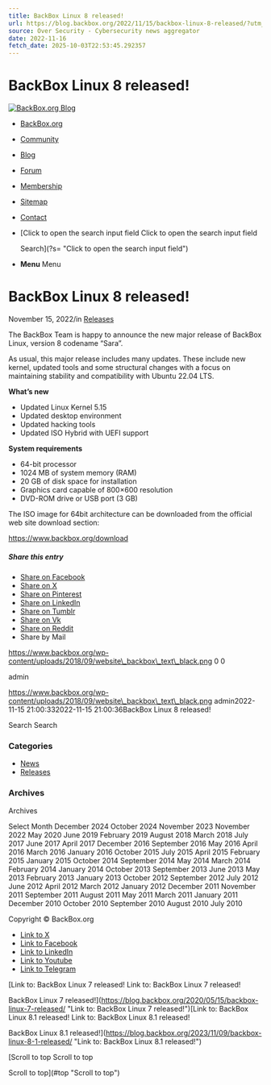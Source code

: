 ```yaml
---
title: BackBox Linux 8 released!
url: https://blog.backbox.org/2022/11/15/backbox-linux-8-released/?utm_source=rss&utm_medium=rss&utm_campaign=backbox-linux-8-released
source: Over Security - Cybersecurity news aggregator
date: 2022-11-16
fetch_date: 2025-10-03T22:53:45.292357
---
```


# BackBox Linux 8 released!

[![BackBox.org Blog](https://www.backbox.org/wp-content/uploads/2018/09/website_backbox_text_black.png)](https://blog.backbox.org/)

* [BackBox.org](https://backbox.org)
* [Community](https://community.backbox.org)
* [Blog](https://blog.backbox.org)
* [Forum](https://forum.backbox.org)
* [Membership](https://members.backbox.org)
* [Sitemap](https://www.backbox.org/sitemap)
* [Contact](https://www.backbox.org/contact)
* [Click to open the search input field
  Click to open the search input field

  Search](?s= "Click to open the search input field")
* **Menu**
  Menu

# BackBox Linux 8 released!

November 15, 2022/in [Releases](https://blog.backbox.org/category/releases/)

The BackBox Team is happy to announce the new major release of BackBox Linux, version 8 codename “Sara”.

As usual, this major release includes many updates. These include new kernel, updated tools and some structural changes with a focus on maintaining stability and compatibility with Ubuntu 22.04 LTS.

**What’s new**

* Updated Linux Kernel 5.15
* Updated desktop environment
* Updated hacking tools
* Updated ISO Hybrid with UEFI support

**System requirements**

* 64-bit processor
* 1024 MB of system memory (RAM)
* 20 GB of disk space for installation
* Graphics card capable of 800×600 resolution
* DVD-ROM drive or USB port (3 GB)

The ISO image for 64bit architecture can be downloaded from the official web site download section:

<https://www.backbox.org/download>

##### Share this entry

* [Share on Facebook](https://www.facebook.com/sharer.php?u=https://blog.backbox.org/2022/11/15/backbox-linux-8-released/&t=BackBox%20Linux%208%20released%21)
* [Share on X](https://twitter.com/share?text=BackBox%20Linux%208%20released%21&url=https://blog.backbox.org/?p=1154)
* [Share on Pinterest](https://pinterest.com/pin/create/button/?url=https%3A%2F%2Fblog.backbox.org%2F2022%2F11%2F15%2Fbackbox-linux-8-released%2F&description=BackBox%20Linux%208%20released%21&media=)
* [Share on LinkedIn](https://linkedin.com/shareArticle?mini=true&title=BackBox%20Linux%208%20released%21&url=https://blog.backbox.org/2022/11/15/backbox-linux-8-released/)
* [Share on Tumblr](https://www.tumblr.com/share/link?url=https%3A%2F%2Fblog.backbox.org%2F2022%2F11%2F15%2Fbackbox-linux-8-released%2F&name=BackBox%20Linux%208%20released%21&description=The%20BackBox%20Team%20is%20happy%20to%20announce%20the%20new%20major%20release%20of%20BackBox%20Linux%2C%20version%208%20codename%20%E2%80%9CSara%E2%80%9D.%20As%20usual%2C%20this%20major%20release%20includes%20many%20updates.%20These%20include%20new%20kernel%2C%20updated%20tools%20and%20some%20structural%20changes%20with%20a%20focus%20on%20maintaining%20stability%20and%20compatibility%20with%20Ubuntu%2022.04%20LTS.%20What%E2%80%99s%20new%20System%20requirements%20The%20ISO%20image%20%5B%E2%80%A6%5D)
* [Share on Vk](https://vk.com/share.php?url=https://blog.backbox.org/2022/11/15/backbox-linux-8-released/)
* [Share on Reddit](https://reddit.com/submit?url=https://blog.backbox.org/2022/11/15/backbox-linux-8-released/&title=BackBox%20Linux%208%20released%21)
* Share by Mail

https://www.backbox.org/wp-content/uploads/2018/09/website\_backbox\_text\_black.png
0
0

admin

https://www.backbox.org/wp-content/uploads/2018/09/website\_backbox\_text\_black.png
admin2022-11-15 21:00:332022-11-15 21:00:36BackBox Linux 8 released!

Search
Search

### Categories

* [News](https://blog.backbox.org/category/news/)
* [Releases](https://blog.backbox.org/category/releases/)

### Archives

Archives

Select Month
 December 2024
 October 2024
 November 2023
 November 2022
 May 2020
 June 2019
 February 2019
 August 2018
 March 2018
 July 2017
 June 2017
 April 2017
 December 2016
 September 2016
 May 2016
 April 2016
 March 2016
 January 2016
 October 2015
 July 2015
 April 2015
 February 2015
 January 2015
 October 2014
 September 2014
 May 2014
 March 2014
 February 2014
 January 2014
 October 2013
 September 2013
 June 2013
 May 2013
 February 2013
 January 2013
 October 2012
 September 2012
 July 2012
 June 2012
 April 2012
 March 2012
 January 2012
 December 2011
 November 2011
 September 2011
 August 2011
 May 2011
 March 2011
 January 2011
 December 2010
 October 2010
 September 2010
 August 2010
 July 2010

Copyright © BackBox.org

* [Link to X](https://twitter.com/backbox_org "Link to X")
* [Link to Facebook](https://www.facebook.com/backbox.org/ "Link to Facebook")
* [Link to LinkedIn](https://www.linkedin.com/company/backbox-org "Link to LinkedIn")
* [Link to Youtube](https://www.youtube.com/%40backboxlinux-yt "Link to Youtube")
* [Link to Telegram](http://t.me/backbox_org "Link to Telegram")

[Link to: BackBox Linux 7 released!
Link to: BackBox Linux 7 released!

BackBox Linux 7 released!](https://blog.backbox.org/2020/05/15/backbox-linux-7-released/ "Link to: BackBox Linux 7 released!")[Link to: BackBox Linux 8.1 released!
Link to: BackBox Linux 8.1 released!

BackBox Linux 8.1 released!](https://blog.backbox.org/2023/11/09/backbox-linux-8-1-released/ "Link to: BackBox Linux 8.1 released!")

[Scroll to top
Scroll to top

 Scroll to top](#top "Scroll to top")